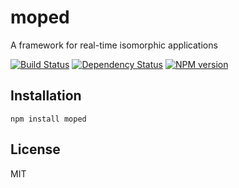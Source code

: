 # moped

A framework for real-time isomorphic applications

[![Build Status](https://img.shields.io/travis/ForbesLindesay/moped/master.svg)](https://travis-ci.org/ForbesLindesay/moped)
[![Dependency Status](https://img.shields.io/gemnasium/ForbesLindesay/moped.svg)](https://gemnasium.com/ForbesLindesay/moped)
[![NPM version](https://img.shields.io/npm/v/moped.svg)](https://www.npmjs.org/package/moped)

## Installation

    npm install moped

## License

  MIT
